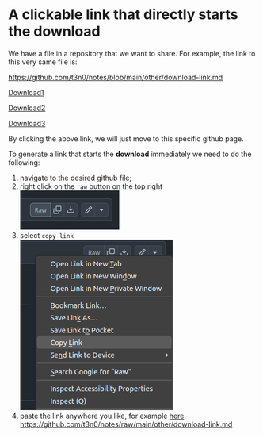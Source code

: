 # A clickable link that directly starts the download

We have a file in a repository that we want to share. For example, the link to this very same file is:

https://github.com/t3n0/notes/blob/main/other/download-link.md

<a href="https://raw.githubusercontent.com/t3n0/notes/main/other/download-link.md" download>Download1</a>

<a href="https://raw.githubusercontent.com/t3n0/notes/main/other/download-link.md" target="_blank">Download2</a>

<a href="https://raw.githubusercontent.com/t3n0/notes/main/other/download-link.md" target="_blank" download>Download3</a>

By clicking the above link, we will just move to this specific github page.

To generate a link that starts the **download** immediately we need to do the following:
1. navigate to the desired github file;
2. right click on the `raw` button on the top right \
   ![raw1](raw1.png)
4. select `copy link` \
   ![raw2](raw2.png)
6. paste the link anywhere you like, for example [here](https://github.com/t3n0/notes/raw/main/other/download-link.md).
https://github.com/t3n0/notes/raw/main/other/download-link.md
